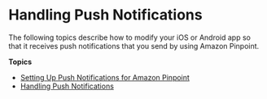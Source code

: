 # Handling Push Notifications<a name="integrate-push"></a>

The following topics describe how to modify your iOS or Android app so that it receives push notifications that you send by using Amazon Pinpoint\.

**Topics**
+ [Setting Up Push Notifications for Amazon Pinpoint](mobile-push.md)
+ [Handling Push Notifications](integrate-push-services.md)